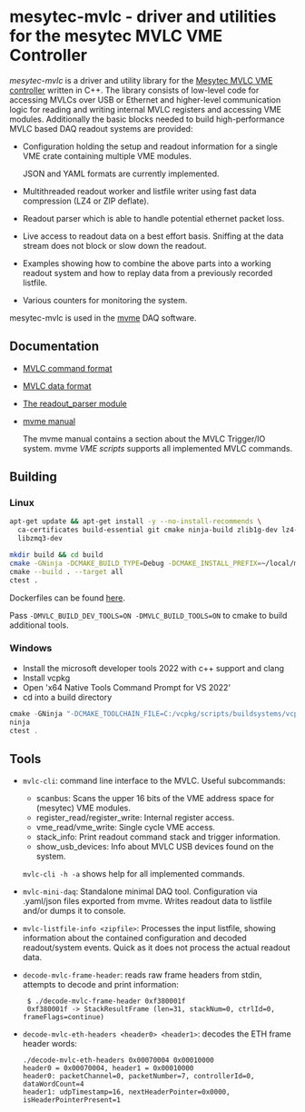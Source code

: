 # mesytec-mvlc - driver and utilities for the mesytec MVLC VME Controller

*mesytec-mvlc* is a driver and utility library for the [Mesytec MVLC VME
controller](https://mesytec.com/products/nuclear-physics/MVLC.html) written in
C++. The library consists of low-level code for accessing MVLCs over USB or
Ethernet and higher-level communication logic for reading and writing internal
MVLC registers and accessing VME modules. Additionally the basic blocks needed
to build high-performance MVLC based DAQ readout systems are provided:

* Configuration holding the setup and readout information for a single VME
  crate containing multiple VME modules.

  JSON and YAML formats are currently implemented.

* Multithreaded readout worker and listfile writer using fast data compression
  (LZ4 or ZIP deflate).

* Readout parser which is able to handle potential ethernet packet loss.

* Live access to readout data on a best effort basis. Sniffing at the data
  stream does not block or slow down the readout.

* Examples showing how to combine the above parts into a working readout system
  and how to replay data from a previously recorded listfile.

* Various counters for monitoring the system.

mesytec-mvlc is used in the [mvme](https://mesytec.com/downloads/mvme.html) DAQ
software.

## Documentation

* [MVLC command format](doc/command_format.md)
* [MVLC data format](doc/data_format.md)
* [The readout_parser module](doc/readout_parser.md)
* [mvme manual](https://mesytec.com/downloads/mvme/mvme.pdf)

  The mvme manual contains a section about the MVLC Trigger/IO system. mvme *VME
  scripts* supports all implemented MVLC commands.

## Building

### Linux

```sh
apt-get update && apt-get install -y --no-install-recommends \
  ca-certificates build-essential git cmake ninja-build zlib1g-dev lz4-dev \
  libzmq3-dev

mkdir build && cd build
cmake -GNinja -DCMAKE_BUILD_TYPE=Debug -DCMAKE_INSTALL_PREFIX=~/local/mesytec-mvlc .. \
cmake --build . --target all
ctest .
```

Dockerfiles can be found [here](tools/dockerfiles).

Pass `-DMVLC_BUILD_DEV_TOOLS=ON -DMVLC_BUILD_TOOLS=ON` to cmake to build additional tools.

### Windows

* Install the microsoft developer tools 2022 with c++ support and clang
* Install vcpkg
* Open 'x64 Native Tools Command Prompt for VS 2022'
* cd into a build directory
```powershell
cmake -GNinja "-DCMAKE_TOOLCHAIN_FILE=C:/vcpkg/scripts/buildsystems/vcpkg.cmake" -DCMAKE_C_COMPILER="C:\Program Files\Microsoft Visual Studio\2022\Community\VC\Tools\Llvm\x64\bin\clang-cl.exe" -DCMAKE_CXX_COMPILER="C:\Program Files\Microsoft Visual Studio\2022\Community\VC\Tools\Llvm\x64\bin\clang-cl.exe" <path_to_source>
ninja
ctest .
```


## Tools

* `mvlc-cli`: command line interface to the MVLC. Useful subcommands:
  - scanbus: Scans the upper 16 bits of the VME address space for (mesytec) VME modules.
  - register_read/register_write: Internal register access.
  - vme_read/vme_write: Single cycle VME access.
  - stack_info: Print readout command stack and trigger information.
  - show_usb_devices: Info about MVLC USB devices found on the system.

  `mvlc-cli -h -a` shows help for all implemented commands.

* `mvlc-mini-daq`: Standalone minimal DAQ tool. Configuration via .yaml/json
  files exported from mvme. Writes readout data to listfile and/or dumps it to
  console.

* `mvlc-listfile-info <zipfile>`: Processes the input listfile, showing
  information about the contained configuration and decoded readout/system
  events. Quick as it does not process the actual readout data.

* `decode-mvlc-frame-header`: reads raw frame headers from stdin, attempts to
  decode and print information:
  ```
   $ ./decode-mvlc-frame-header 0xf380001f
   0xf380001f -> StackResultFrame (len=31, stackNum=0, ctrlId=0, frameFlags=continue)
   ```

* `decode-mvlc-eth-headers <header0> <header1>`: decodes the ETH frame header words:
  ```
  ./decode-mvlc-eth-headers 0x00070004 0x00010000
  header0 = 0x00070004, header1 = 0x00010000
  header0: packetChannel=0, packetNumber=7, controllerId=0, dataWordCount=4
  header1: udpTimestamp=16, nextHeaderPointer=0x0000, isHeaderPointerPresent=1
  ```
